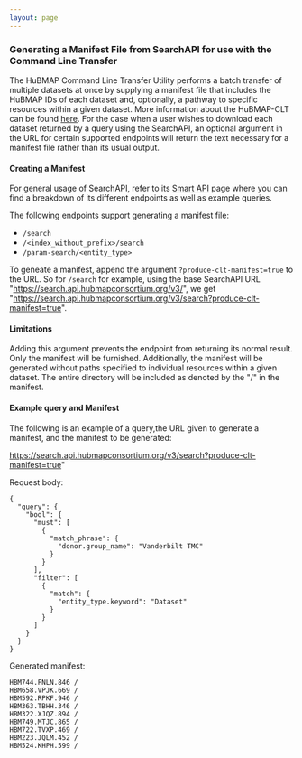 ```yaml
---
layout: page
---
```

### Generating a Manifest File from SearchAPI for use with the Command Line Transfer

The HuBMAP Command Line Transfer Utility performs a batch transfer of multiple datasets at once by supplying a manifest 
file that includes the HuBMAP IDs of each dataset and, optionally, a pathway to specific resources within a given dataset. 
More information about the HuBMAP-CLT can be found [here](install-hubmap-clt.html). For the case when a user wishes to 
download each dataset returned by a query using the SearchAPI, an optional argument in the URL for certain supported 
endpoints will return the text necessary for a manifest file rather than its usual output. 

#### Creating a Manifest

For general usage of SearchAPI, refer to its <a href="https://smart-api.info/ui/7aaf02b838022d564da776b03f357158">Smart API</a> 
page where you can find a breakdown of its different endpoints as well as example queries. 

The following endpoints support generating a manifest file:

* ```/search```
* ```/<index_without_prefix>/search```
* ```/param-search/<entity_type>```

To geneate a manifest, append the argument `?produce-clt-manifest=true` to the URL. So for ```/search``` for example, using the base SearchAPI URL
"https://search.api.hubmapconsortium.org/v3/", we get "https://search.api.hubmapconsortium.org/v3/search?produce-clt-manifest=true". 

#### Limitations

Adding this argument prevents the endpoint from returning its normal result. Only the manifest will be furnished. Additionally, 
the manifest will be generated without paths specified to individual resources within a given dataset. The entire directory will be included as
denoted by the "/" in the manifest. 

#### Example query and Manifest

The following is an example of a query,the URL given to generate a manifest, and the manifest to be generated:

https://search.api.hubmapconsortium.org/v3/search?produce-clt-manifest=true"

Request body: 

```
{
  "query": {
    "bool": {
      "must": [
        {
          "match_phrase": {
            "donor.group_name": "Vanderbilt TMC"
          }
        }
      ],
      "filter": [
        {
          "match": {
            "entity_type.keyword": "Dataset"
          }
        }
      ]
    }
  }
}
```

Generated manifest:

```
HBM744.FNLN.846 /
HBM658.VPJK.669 /
HBM592.RPKF.946 /
HBM363.TBHH.346 /
HBM322.XJQZ.894 /
HBM749.MTJC.865 /
HBM722.TVXP.469 /
HBM223.JQLM.452 /
HBM524.KHPH.599 /
```









